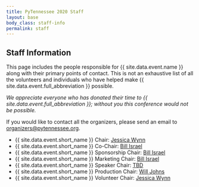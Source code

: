 ```yaml
---
title: PyTennessee 2020 Staff
layout: base
body_class: staff-info
permalink: staff
---
```


## Staff Information

This page includes the people responsible for {{ site.data.event.name }} along with their primary points of contact.
This is not an exhaustive list of all the volunteers and individuals who have helped make {{ site.data.event.full_abbreviation }} possible.

_We appreciate everyone who has donated their time to {{ site.data.event.full_abbreviation }}; without you this conference would not be possible._

If you would like to contact all the organizers, please send an email to [organizers@pytennessee.org](mailto:organizers@pytennessee.org).

* {{ site.data.event.short_name }} Chair: [Jessica Wynn](mailto:chair@pytennessee.org)
* {{ site.data.event.short_name }} Co-Chair: [Bill Israel](mailto:cochair@pytennessee.org)
* {{ site.data.event.short_name }} Sponsorship Chair: [Bill Israel](mailto:sponsorships@pytennessee.org)
* {{ site.data.event.short_name }} Marketing Chair: [Bill Israel](mailto:info@pytennessee.org)
* {{ site.data.event.short_name }} Speaker Chair: [TBD](mailto:speakers@pytennessee.org)
* {{ site.data.event.short_name }} Production Chair: [Will Johns](mailto:volunteers@pytennessee.org)
* {{ site.data.event.short_name }} Volunteer Chair: [Jessica Wynn](mailto:volunteers@pytennessee.org)
